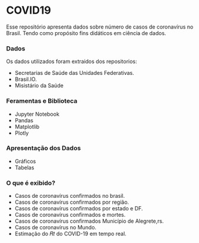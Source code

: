 # COVID19 #


Esse repositório apresenta dados sobre número de casos de coronavírus no Brasil.
Tendo como propósito fins didáticos em ciência de dados.


### Dados ###
Os dados utilizados foram extraidos dos repositorios:
* Secretarias de Saúde das Unidades Federativas.
* Brasil.IO.
* Misistário da Saúde

### Feramentas e Biblioteca ###

* Jupyter Notebook
* Pandas
* Matplotlib 
* Plotly


### Apresentação dos Dados ###

* Gráficos
* Tabelas


### O que é exibido? ###

* Casos de coronavírus confirmados no brasil.
* Casos de coronavírus confirmados por região.
* Casos de coronavírus confirmados por estado e DF.
* Casos de coronavírus confirmados e mortes.
* Casos de coronavírus confirmados Município de Alegrete,rs.
* Casos de coronavírus no Mundo.
* Estimação do 𝑅𝑡 do COVID-19 em tempo real.